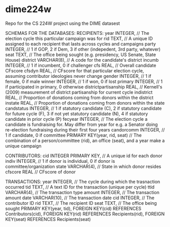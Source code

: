 # dime224w
Repo for the CS 224W project using the DIME datasest

SCHEMAS FOR THE DATABASES:
RECIPIENTS:
  year INTEGER,                // The election cycle this particular campaign was for
  rid TEXT,                    // A unique ID assigned to each recipient that lasts across cycles and campaigns
  party INTEGER,               // 1 if GOP, 2 if Dem, 3 if other (indepedent, 3rd party, whatever)
  seat TEXT,                   // The office being sought (e.g. presidency, US Senate, State House)
  district VARCHAR(8),         // A code for the candidate's district
  incumb INTEGER,              // 1 if incumbent, 0 if challenger
  cfs REAL,                    // Overall candidate CFscore
  cfsdyn REAL,                 // CFscore for that particular election cycle, assuming contributor ideologies never change
  gender INTEGER,              // 1 if female, 0 if male
  winner INTEGER,              // 1 if won, 0 if lost
  primary INTEGER,             // 1 if participated in primary, 0 otherwise
  districtpartisanship REAL,   // Kernell's (2009) measurement of district partisanship for current cycle
  indistrict REAL,             // Proportion of donations coming from donors within the district
  instate REAL,                // Proportion of donations coming from donors within the state
  candstatus INTEGER,          // 1 if statutory candidate (C), 2 if statutory candidate for future cycle (F), 3 if not yet statutory candidate (N), 4 if statutory candidate in prior cycle (P)
  fecyear INTEGER,             // The election cycle a candidate is fundraising for. May differ from year for e.g. a Senator doing re-election fundraising during their first four years
  candorcomm INTEGER,          // 1 if candidate, 0 if committee 
  PRIMARY KEY(year, rid, seat) // The combination of a person/committee (rid), an office (seat), and a year make a unique campaign

CONTRIBUTORS:
  cid INTEGER PRIMARY KEY,     // A unique id for each donor
  indiv INTEGER,               // 1 if donor is individual, 0 if donor is committee/organization
  state VARCHAR(4),            // State in which donor resides
  cfscore REAL                 // CFscore of donor

TRANSACTIONS:
  year INTEGER,                // The cycle during which the trasnaction occurred
  tid TEXT,                    // A text ID for the transaction (unique per cycle)
  ttid VARCHAR(4),             // The transaction type
  amount INTEGER,              // The transaction amount
  date VARCHAR(10),            // The transaction date
  cid INTEGER,                 // The contributor ID
  rid TEXT,                    // The recipient ID
  seat TEXT,                   // The office being sought
  PRIMARY KEY(year, tid), 
  FOREIGN KEY(cid) REFERENCES Contributors(cid),
  FOREIGN KEY(rid) REFERENCES Recipients(rid),
  FOREIGN KEY(seat) REFERENCES Recipients(seat)
